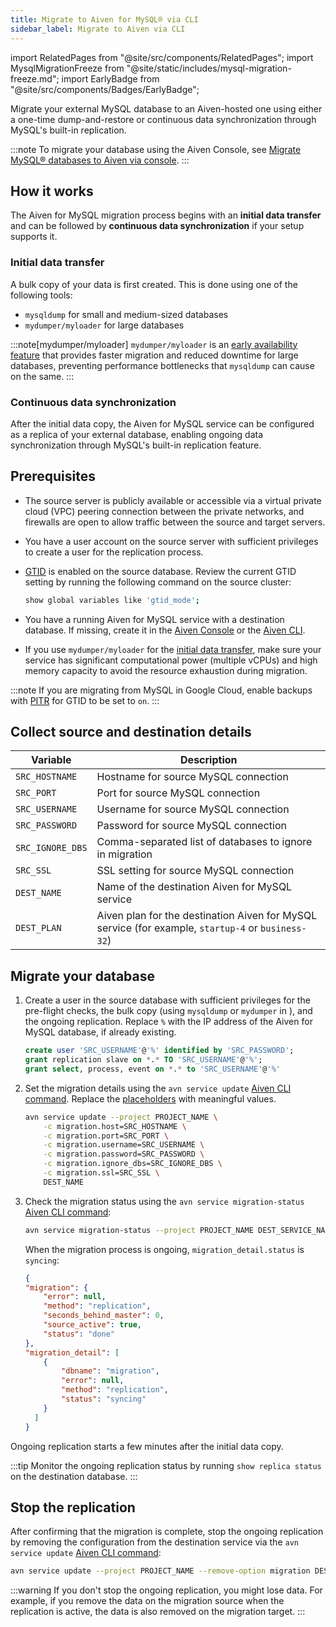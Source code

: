```yaml
---
title: Migrate to Aiven for MySQL® via CLI
sidebar_label: Migrate to Aiven via CLI
---
```


import RelatedPages from "@site/src/components/RelatedPages";
import MysqlMigrationFreeze from "@site/static/includes/mysql-migration-freeze.md";
import EarlyBadge from "@site/src/components/Badges/EarlyBadge";

Migrate your external MySQL database to an Aiven-hosted one using either a one-time dump-and-restore or continuous data synchronization through MySQL's built-in replication.

:::note
To migrate your database using the Aiven Console, see
[Migrate MySQL® databases to Aiven via console](/docs/products/mysql/howto/migrate-db-to-aiven-via-console).
:::

## How it works

The Aiven for MySQL migration process begins with an **initial data transfer** and can be
followed by **continuous data synchronization** if your setup supports it.

### Initial data transfer

A bulk copy of your data is first created. This is done using one of the following tools:

- `mysqldump` for small and medium-sized databases
- `mydumper/myloader` <EarlyBadge/> for large databases

:::note[mydumper/myloader]
`mydumper/myloader` is an
[early availability feature](/docs/platform/concepts/service-and-feature-releases) that
provides faster migration and reduced downtime for large databases, preventing
performance bottlenecks that `mysqldump` can cause on the same.
:::

### Continuous data synchronization

After the initial data copy, the Aiven for MySQL service can be configured as a replica of
your external database, enabling ongoing data synchronization through MySQL's built-in
replication feature.

## Prerequisites

- The source server is publicly available or accessible via a virtual private cloud (VPC)
  peering connection between the private networks, and firewalls are open to allow traffic
  between the source and target servers.
- You have a user account on the source server with sufficient privileges to create a user
  for the replication process.
- [GTID](https://dev.mysql.com/doc/refman/8.0/en/replication-gtids.html) is enabled on the
  source database. Review the current GTID setting by running the following command on the
  source cluster:

  ```bash
  show global variables like 'gtid_mode';
  ```

- You have a running Aiven for MySQL service with a destination database. If missing,
  create it in the [Aiven Console](/docs/products/mysql/get-started) or the
  [Aiven CLI](/docs/tools/cli/service-cli#avn-cli-service-create).

- If you use `mydumper/myloader` for the
  [initial data transfer](/docs/products/mysql/howto/migrate-from-external-mysql#initial-data-transfer),
  make sure your service has significant computational power (multiple vCPUs) and high
  memory capacity to avoid the resource exhaustion during migration.

:::note
If you are migrating from MySQL in Google Cloud, enable backups with
[PITR](https://cloud.google.com/sql/docs/mysql/backup-recovery/pitr) for
GTID to be set to `on`.
:::

## Collect source and destination details

|     Variable     |                                              Description                                               |
|------------------|--------------------------------------------------------------------------------------------------------|
| `SRC_HOSTNAME`   | Hostname for source MySQL connection                                                                   |
| `SRC_PORT`       | Port for source MySQL connection                                                                       |
| `SRC_USERNAME`   | Username for source MySQL connection                                                                   |
| `SRC_PASSWORD`   | Password for source MySQL connection                                                                   |
| `SRC_IGNORE_DBS` | Comma-separated list of databases to ignore in migration                                               |
| `SRC_SSL`        | SSL setting for source MySQL connection                                                                |
| `DEST_NAME`      | Name of the destination Aiven for MySQL service                                                        |
| `DEST_PLAN`      | Aiven plan for the destination Aiven for MySQL service  (for example, `startup-4` or `business-32`)    |

## Migrate your database

<MysqlMigrationFreeze/>

1. Create a user in the source database with sufficient privileges for the pre-flight
   checks, the bulk copy (using `mysqldump` or `mydumper` in <EarlyBadge/>), and the ongoing
   replication. Replace `%` with the IP address of the Aiven for MySQL database, if already
   existing.

    ```sql
    create user 'SRC_USERNAME'@'%' identified by 'SRC_PASSWORD';
    grant replication slave on *.* TO 'SRC_USERNAME'@'%';
    grant select, process, event on *.* to 'SRC_USERNAME'@'%'
    ```

1.  Set the migration details using the `avn service update`
    [Aiven CLI command](/docs/tools/cli/service-cli#avn-cli-service-update). Replace the
    [placeholders](/docs/products/mysql/howto/migrate-from-external-mysql#collect-source-and-destination-details)
    with meaningful values.

    ```bash
    avn service update --project PROJECT_NAME \
        -c migration.host=SRC_HOSTNAME \
        -c migration.port=SRC_PORT \
        -c migration.username=SRC_USERNAME \
        -c migration.password=SRC_PASSWORD \
        -c migration.ignore_dbs=SRC_IGNORE_DBS \
        -c migration.ssl=SRC_SSL \
        DEST_NAME
    ```

1.  Check the migration status using the `avn service migration-status`
    [Aiven CLI command](/docs/tools/cli/service-cli#avn-cli-service-migration-status):

    ```bash
    avn service migration-status --project PROJECT_NAME DEST_SERVICE_NAME
    ```

    When the migration process is ongoing, `migration_detail.status` is `syncing`:

    ```json
    {
    "migration": {
        "error": null,
        "method": "replication",
        "seconds_behind_master": 0,
        "source_active": true,
        "status": "done"
    },
    "migration_detail": [
        {
            "dbname": "migration",
            "error": null,
            "method": "replication",
            "status": "syncing"
        }
      ]
    }
    ```

Ongoing replication starts a few minutes after the initial data copy.

:::tip
Monitor the ongoing replication status by running `show replica status` on the destination
database.
:::

## Stop the replication

After confirming that the migration is complete, stop the ongoing replication by removing
the configuration from the destination service via the `avn service update`
[Aiven CLI command](/docs/tools/cli/service-cli#avn-cli-service-update):

```bash
avn service update --project PROJECT_NAME --remove-option migration DEST_NAME
```

:::warning
If you don't stop the ongoing replication, you might lose data. For example, if you remove
the data on the migration source when the replication is active, the data is also removed
on the migration target.
:::
